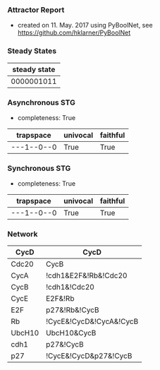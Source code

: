 

### Attractor Report
 * created on 11. May. 2017 using PyBoolNet, see https://github.com/hklarner/PyBoolNet

### Steady States
| steady state |
| ------------ | 
| 0000001011   |

### Asynchronous STG
 * completeness: True

| trapspace      | univocal  | faithful  |
| -------------- | --------- | --------- |
| ---1--0--0     | True      | True      |

### Synchronous STG
 * completeness: True

| trapspace      | univocal  | faithful  |
| -------------- | --------- | --------- |
| ---1--0--0     | True      | True      |

### Network
| CycD    | CycD                                                                                            |
| ------- | ----------------------------------------------------------------------------------------------- |
| Cdc20   | CycB                                                                                            |
| CycA    | !cdh1&E2F&!Rb&!Cdc20 | !UbcH10&E2F&!Rb&!Cdc20 | !cdh1&CycA&!Rb&!Cdc20 | !UbcH10&CycA&!Rb&!Cdc20 |
| CycB    | !cdh1&!Cdc20                                                                                    |
| CycE    | E2F&!Rb                                                                                         |
| E2F     | p27&!Rb&!CycB | !CycA&!Rb&!CycB                                                                 |
| Rb      | !CycE&!CycD&!CycA&!CycB | !CycD&p27&!CycB                                                       |
| UbcH10  | UbcH10&CycB | UbcH10&CycA | UbcH10&Cdc20 | !cdh1                                                |
| cdh1    | p27&!CycB | !CycA&!CycB | Cdc20                                                                 |
| p27     | !CycE&!CycD&p27&!CycB | !CycD&p27&!CycA&!CycB | !CycE&!CycD&!CycA&!CycB                         |

